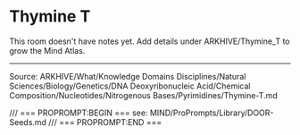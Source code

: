 # Thymine T

This room doesn't have notes yet. Add details under ARKHIVE/Thymine_T to grow the Mind Atlas.

---
Source: ARKHIVE/What/Knowledge Domains Disciplines/Natural Sciences/Biology/Genetics/DNA Deoxyribonucleic Acid/Chemical Composition/Nucleotides/Nitrogenous Bases/Pyrimidines/Thymine-T.md

/// === PROPROMPT:BEGIN ===
see: MIND/ProPrompts/Library/DOOR-Seeds.md
/// === PROPROMPT:END ===
